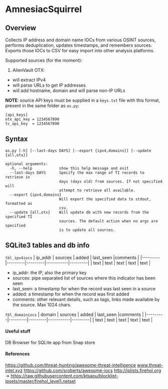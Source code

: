 AmnesiacSquirrel
================

Overview
--------

Collects IP address and domain name IOCs from various OSINT sources, performs deduplication, updates timestamps, 
and remembers sources. Exports those IOCs to CSV for easy import into other analysis platforms.

Supported sources (for the moment):

1. AlienVault OTX: 
  - will extract IPv4 
  - will parse URLs to get IP addresses
  - will add hostname, domain and will parse non-IP URLs

**NOTE**: source API keys must be supplied in a `keys.txt` file with this format, present in the same folder as `as.py`:
```
[api_keys]
otx_api_key = 1234567890
tc_api_key  = 1234567890
```

Syntax
------
```
as.py [-h] [--last-days DAYS] [--export {ipv4,domains}] [--update {all,otx}]

optional arguments:
  -h, --help            show this help message and exit
  --last-days DAYS      Specify the max range of TI records to retrieve in
                        days (days old) from sources. If not specified will
                        attempt to retrieve all available.
  --export {ipv4,domains}
                        Will export the specified data to stdout, formatted as
                        csv.
  --update {all,otx}    Will update db with new records from the specified TI
                        sources. The default action when no args are specified
                        is to update all sources.
```

SQLite3 tables and db info
--------------------------

`tbl_ipv4iocs`
| ip_addr | sources | added   | last_seen |comments |
|---------|---------|---------|-----------|---------|
|  text   |  text   |   text  |   text    |  text   |

* ip_addr: the IP, also the primary key
* sources: pipe separated list of sources where this indicator has been seen
* last_seen: a timestamp for when the record was last seen in a source
* added: a timestamp for when the record was first added
* comments: other relevant details, such as tags, links made available by the source. Max 1024 chars.

`tbl_domainiocs`
| domain  | sources | added   | last_seen |comments |
|---------|---------|---------|-----------|---------|
|  text   |  text   |   text  |   text    |  text   |


#### Useful stuff
DB Browser for SQLite app from Snap store

#### References
https://github.com/threat-hunting/awesome-threat-intelligence
www.threat-intel.xyz
https://github.com/sroberts/awesome-iocs
http://iplists.firehol.org -> https://raw.githubusercontent.com/ktsaou/blocklist-ipsets/master/firehol_level1.netset

